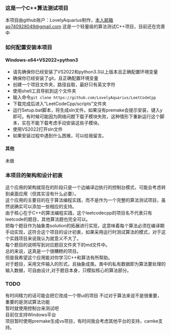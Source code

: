 ### 这是一个C++算法测试项目


本项目由github账户：LovelyAquarius制作，本人邮箱aq740928049@gmail.com
这是一个轻量级的算法测试C++项目，目前还在完善中  

### 如何配置安装本项目

#### Windows-x64+VS2022+python3
- 请先确保你已经安装了VS2022和python3.3以上版本且正确配置环境变量
- 确保你已经安装了git，且正确配置环境变量
- 创建一个项目文件夹，路径自取，最好只有英文字符
- 使用shell工具导航到这个文件夹
- 输入命令``git clone https://github.com/LovelyAquarius/LeetCodeCpp``
- 下载完成后进入"LeetCodeCpp/scripts"文件夹
- 运行Setup.bat脚本，将生成sln文件。如果没有premake会提示安装，键入y即可。有时候可能因为网络问题下载子模块失败，这种情形下重新运行这个脚本，实在不能下载考虑手动安装这些子模块。
- 使用VS2022打开sln文件
- 如果安装过程中遇到什么困难，可以给我留言。

#### 其他
未做


### 本项目的架构和设计初衷
这个应用的架构就现在的阶段只是一个边编译边执行的控制台模式，可能会考虑转到桌面应用（但其实没有什么必要）。  
这个应用的主要目的在于算法编程实践，而不是作为一个完整的算法测试项目，虽然说确实可以添加一些相应的支持。  
由于核心在于C++的算法编程实践，这个leetcodecpp的项目名不代表只有leetcode的题目，其他算法题也完全可以。  
把每个题目作为抽象类solution的拓展进行实现，这意味着每个算法必须在编译期手动实现，这符合这个项目的设计初衷，如果采用运行时测试算法的模式，对于这个实践项目来说我认为就意义不大了。  
每个题目的说明写到对应题目文件夹下的md文件中。  
总的来说，这真是一个很糟糕的项目。  
但是我希望这个应用能对你学习C++和算法有所帮助。  
对于题目，采用文件输入的形式，且抽象成类。类中的私有数据即为算法要处理的输入数据，可自由设计,对于题目本身，只模拟核心的算法部分。  

### TODO
有时间精力的话可能会把它改成一个带ui的项目
不过对于算法来说不是很重要，重要的是测试算法功能  
暂时就使用控制台来测试吧  
目前仅支持Windows平台  
项目暂时使用premake生成vs项目，有时间我会考虑其他平台的支持，camke支持。
